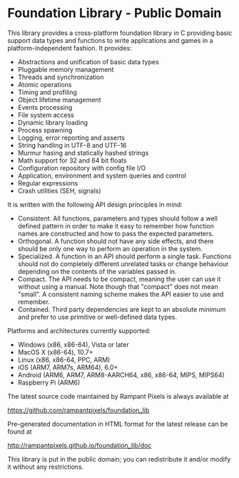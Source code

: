 # Foundation Library  -  Public Domain

This library provides a cross-platform foundation library in C providing basic support data types and
functions to write applications and games in a platform-independent fashion. It provides:

* Abstractions and unification of basic data types
* Pluggable memory management
* Threads and synchronization
* Atomic operations
* Timing and profiling
* Object lifetime management
* Events processing
* File system access
* Dynamic library loading
* Process spawning
* Logging, error reporting and asserts
* String handling in UTF-8 and UTF-16
* Murmur hasing and statically hashed strings
* Math support for 32 and 64 bit floats
* Configuration repository with config file I/O
* Application, environment and system queries and control
* Regular expressions
* Crash utilities (SEH, signals)

It is written with the following API design principles in mind:

* Consistent. All functions, parameters and types should follow a well defined pattern in order to make it easy to remember how function names are constructed and how to pass the expected parameters.
* Orthogonal. A function should not have any side effects, and there should be only one way to perform an operation in the system.
* Specialized. A function in an API should perform a single task. Functions should not do completely different unrelated tasks or change behaviour depending on the contents of the variables passed in.
* Compact. The API needs to be compact, meaning the user can use it without using a manual. Note though that "compact" does not mean "small". A consistent naming scheme makes the API easier to use and remember.
* Contained. Third party dependencies are kept to an absolute minimum and prefer to use primitive or well-defined data types.

Platforms and architectures currently supported:

* Windows (x86, x86-64), Vista or later
* MacOS X (x86-64), 10.7+
* Linux (x86, x86-64, PPC, ARM)
* iOS (ARM7, ARM7s, ARM64), 6.0+
* Android (ARM6, ARM7, ARM8-AARCH64, x86, x86-64, MIPS, MIPS64)
* Raspberry Pi (ARM6)

The latest source code maintained by Rampant Pixels is always available at

https://github.com/rampantpixels/foundation_lib

Pre-generated documentation in HTML format for the latest release can be found at

http://rampantpixels.github.io/foundation_lib/doc

This library is put in the public domain; you can redistribute it and/or modify it without any restrictions.

